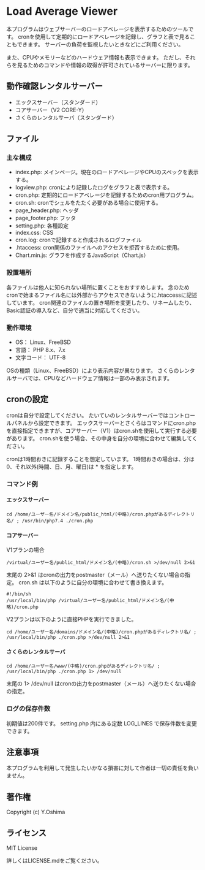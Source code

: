 # Load Average Viewer
本プログラムはウェブサーバーのロードアベレージを表示するためのツールです。
cronを使用して定期的にロードアベレージを記録し、グラフと表で見ることもできます。
サーバーの負荷を監視したいときなどにご利用ください。

また、CPUやメモリーなどのハードウェア情報も表示できます。
ただし、それらを見るためのコマンドや情報の取得が許可されているサーバーに限ります。


## 動作確認レンタルサーバー
* エックスサーバー（スタンダード）
* コアサーバー（V2 CORE-Y）
* さくらのレンタルサーバ（スタンダード）



## ファイル
### 主な構成
* index.php: メインページ。現在のロードアベレージやCPUのスペックを表示する。
* logview.php: cronにより記録したログをグラフと表で表示する。
* cron.php: 定期的にロードアベレージを記録するためのcron用プログラム。
* cron.sh: cronでシェルをたたく必要がある場合に使用する。
* page_header.php: ヘッダ
* page_footer.php: フッタ
* setting.php: 各種設定
* index.css: CSS
* cron.log: cronで記録すると作成されるログファイル
* .htaccess: cron関係のファイルへのアクセスを拒否するために使用。
* Chart.min.js: グラフを作成するJavaScript（Chart.js）



### 設置場所
各ファイルは他人に知られない場所に置くことをおすすめします。
念のためcronで始まるファイル名には外部からアクセスできないように.htaccessに記述しています。
cron関連のファイルの置き場所を変更したり、リネームしたり、Basic認証の導入など、自分で適当に対応してください。



### 動作環境
* OS： Linux、FreeBSD
* 言語： PHP 8.x、7.x
* 文字コード： UTF-8

OSの種類（Linux、FreeBSD）により表示内容が異なります。
さくらのレンタルサーバでは、CPUなどハードウェア情報は一部のみ表示されます。



## cronの設定
cronは自分で設定してください。
たいていのレンタルサーバーではコントロールパネルから設定できます。
エックスサーバーとさくらはコマンドにcron.phpを直接指定できますが、コアサーバー（V1）はcron.shを使用して実行する必要があります。
cron.shを使う場合、その中身を自分の環境に合わせて編集してください。

cronは1時間おきに記録することを想定しています。
1時間おきの場合は、分は 0、それ以外(時間、日、月、曜日)は * を指定します。

### コマンド例
#### エックスサーバー
```
cd /home/ユーザー名/ドメイン名/public_html/(中略)/cron.phpがあるディレクトリ名/ ; /usr/bin/php7.4 ./cron.php
```

#### コアサーバー
V1プランの場合

```
/virtual/ユーザー名/public_html/ドメイン名/(中略)/cron.sh >/dev/null 2>&1
```

末尾の 2>&1 はcronの出力をpostmaster（メール）へ送りたくない場合の指定。
cron.sh は以下のように自分の環境に合わせて書き換えます。

```
#!/bin/sh
/usr/local/bin/php /virtual/ユーザー名/public_html/ドメイン名/(中略)/cron.php
```

V2プランは以下のように直接PHPを実行できました。

```
cd /home/ユーザー名/domains/ドメイン名/(中略)/cron.phpがあるディレクトリ名/ ; /usr/local/bin/php ./cron.php >/dev/null 2>&1
```


#### さくらのレンタルサーバ
```
cd /home/ユーザー名/www/(中略)/cron.phpがあるディレクトリ名/ ; /usr/local/bin/php ./cron.php 1> /dev/null
```

末尾の 1> /dev/null はcronの出力をpostmaster（メール）へ送りたくない場合の指定。



### ログの保存件数
初期値は200件です。
setting.php 内にある定数 LOG_LINES で保存件数を変更できます。



## 注意事項
本プログラムを利用して発生したいかなる損害に対して作者は一切の責任を負いません。



## 著作権
Copyright (c) Y.Oshima



## ライセンス
MIT License

詳しくはLICENSE.mdをご覧ください。
